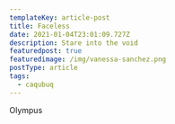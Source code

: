 ```yaml
---
templateKey: article-post
title: Faceless
date: 2021-01-04T23:01:09.727Z
description: Stare into the void
featuredpost: true
featuredimage: /img/vanessa-sanchez.png
postType: article
tags:
  - caqubuq
---
```

Olympus